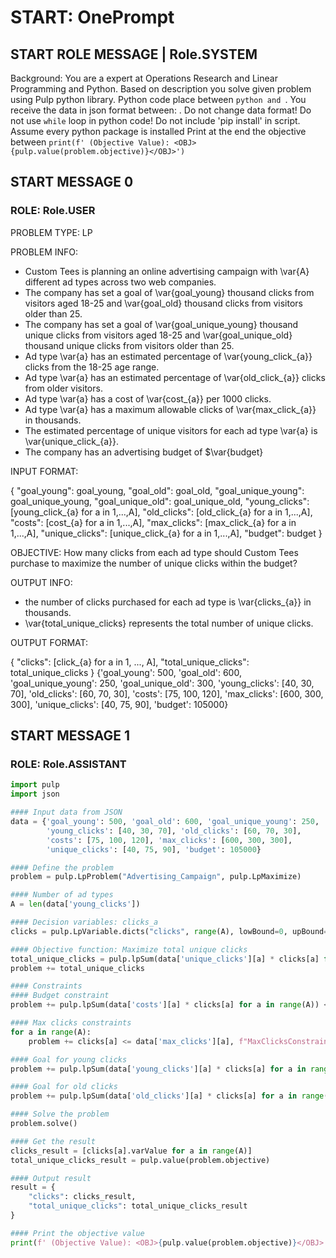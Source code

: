 # START: OnePrompt 
## START ROLE MESSAGE | Role.SYSTEM 
Background: You are a expert at Operations Research and Linear Programming and Python. Based on description you solve given problem using Pulp python library. Python code place between ```python and ```. You receive the data in json format between: <DATA></DATA>. Do not change data format! Do not use `while` loop in python code! Do not include 'pip install' in script. Assume every python package is installed Print at the end the objective between <OBJ></OBJ> `print(f' (Objective Value): <OBJ>{pulp.value(problem.objective)}</OBJ>')`  
## START MESSAGE 0 
### ROLE: Role.USER
<DESCRIPTION>
PROBLEM TYPE: LP

PROBLEM INFO:

- Custom Tees is planning an online advertising campaign with \var{A} different ad types across two web companies.
- The company has set a goal of \var{goal_young} thousand clicks from visitors aged 18-25 and \var{goal_old} thousand clicks from visitors older than 25.
- The company has set a goal of \var{goal_unique_young} thousand unique clicks from visitors aged 18-25 and \var{goal_unique_old} thousand unique clicks from visitors older than 25.
- Ad type \var{a} has an estimated percentage of \var{young_click_{a}} clicks from the 18-25 age range.
- Ad type \var{a} has an estimated percentage of \var{old_click_{a}} clicks from older visitors.
- Ad type \var{a} has a cost of \var{cost_{a}} per 1000 clicks.
- Ad type \var{a} has a maximum allowable clicks of \var{max_click_{a}} in thousands.
- The estimated percentage of unique visitors for each ad type \var{a} is \var{unique_click_{a}}.
- The company has an advertising budget of $\var{budget}

INPUT FORMAT: 

{
    "goal_young": goal_young,
    "goal_old": goal_old,
    "goal_unique_young": goal_unique_young,
    "goal_unique_old": goal_unique_old,
    "young_clicks": [young_click_{a} for a in 1,...,A],
    "old_clicks": [old_click_{a} for a in 1,...,A],
    "costs": [cost_{a} for a in 1,...,A],
    "max_clicks": [max_click_{a} for a in 1,...,A],
    "unique_clicks": [unique_click_{a} for a in 1,...,A],
    "budget": budget
}

OBJECTIVE: How many clicks from each ad type should Custom Tees purchase to maximize the number of unique clicks within the budget?

OUTPUT INFO:

- the number of clicks purchased for each ad type is \var{clicks_{a}} in thousands.
- \var{total_unique_clicks} represents the total number of unique clicks.

OUTPUT FORMAT:

{
    "clicks": [click_{a} for a in 1, ..., A],
    "total_unique_clicks": total_unique_clicks
}
</DESCRIPTION>
<DATA>
{'goal_young': 500, 'goal_old': 600, 'goal_unique_young': 250, 'goal_unique_old': 300, 'young_clicks': [40, 30, 70], 'old_clicks': [60, 70, 30], 'costs': [75, 100, 120], 'max_clicks': [600, 300, 300], 'unique_clicks': [40, 75, 90], 'budget': 105000}</DATA>


## START MESSAGE 1 
### ROLE: Role.ASSISTANT
```python
import pulp
import json

#### Input data from JSON
data = {'goal_young': 500, 'goal_old': 600, 'goal_unique_young': 250, 'goal_unique_old': 300, 
        'young_clicks': [40, 30, 70], 'old_clicks': [60, 70, 30], 
        'costs': [75, 100, 120], 'max_clicks': [600, 300, 300], 
        'unique_clicks': [40, 75, 90], 'budget': 105000}

#### Define the problem
problem = pulp.LpProblem("Advertising_Campaign", pulp.LpMaximize)

#### Number of ad types
A = len(data['young_clicks'])

#### Decision variables: clicks_a
clicks = pulp.LpVariable.dicts("clicks", range(A), lowBound=0, upBound=None, cat='Continuous')

#### Objective function: Maximize total unique clicks
total_unique_clicks = pulp.lpSum(data['unique_clicks'][a] * clicks[a] for a in range(A))
problem += total_unique_clicks

#### Constraints
#### Budget constraint
problem += pulp.lpSum(data['costs'][a] * clicks[a] for a in range(A)) <= data['budget'], "BudgetConstraint"

#### Max clicks constraints
for a in range(A):
    problem += clicks[a] <= data['max_clicks'][a], f"MaxClicksConstraint_{a}"

#### Goal for young clicks
problem += pulp.lpSum(data['young_clicks'][a] * clicks[a] for a in range(A)) >= data['goal_young'], "YoungClickGoal"

#### Goal for old clicks
problem += pulp.lpSum(data['old_clicks'][a] * clicks[a] for a in range(A)) >= data['goal_old'], "OldClickGoal"

#### Solve the problem
problem.solve()

#### Get the result
clicks_result = [clicks[a].varValue for a in range(A)]
total_unique_clicks_result = pulp.value(problem.objective)

#### Output result
result = {
    "clicks": clicks_result,
    "total_unique_clicks": total_unique_clicks_result
}

#### Print the objective value
print(f' (Objective Value): <OBJ>{pulp.value(problem.objective)}</OBJ>')
```

